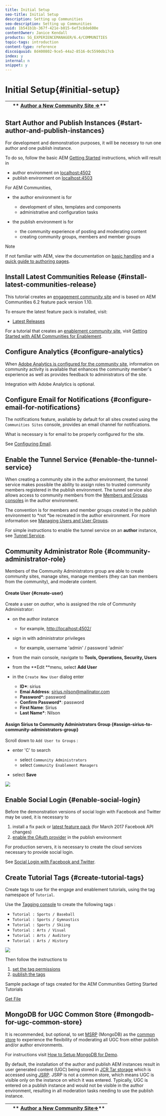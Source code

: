 ```yaml
---
title: Initial Setup
seo-title: Initial Setup
description: Setting up Communities
seo-description: Setting up Communities
uuid: 1b541b1b-367f-421e-b015-6ef3c8de600e
contentOwner: Janice Kendall
products: SG_EXPERIENCEMANAGER/6.4/COMMUNITIES
topic-tags: introduction
content-type: reference
discoiquuid: 8d400802-9ce5-44a2-8516-0c5590db17cb
index: y
internal: n
snippet: y
---
```


# Initial Setup{#initial-setup}

|   |** [Author a New Community Site ⇒](../../communities/using/create-site.md)** |
|---|---|

## Start Author and Publish Instances {#start-author-and-publish-instances}

For development and demonstration purposes, it will be necessry to run one author and one publish instance.

To do so, follow the basic AEM [Getting Started](../../sites/deploying/using/deploy.md#gettingstarted) instructions, which will result in

* author environment on [localhost:4502](http://localhost:4502/)
* publish environment on [localhost:4503](http://localhost:4503/)

For AEM Communities,

* the author environment is for

    * development of sites, templates and components
    * administrative and configuration tasks

* the publish environment is for

    * the community experience of posting and moderating content
    * creating community groups, members and member groups

>[!NOTE]
>
>If not familiar with AEM, view the documentation on [basic handling](../../sites/authoring/using/basic-handling.md) and a [quick guide to authoring pages](../../sites/authoring/using/qg-page-authoring.md).

## Install Latest Communities Release {#install-latest-communities-release}

This tutorial creates an [engagement community site](../../communities/using/overview.md#engagementcommunity) and is based on AEM Communities 6.2 feature pack version 1.10.

To ensure the latest feature pack is installed, visit:

* [Latest Releases](../../communities/using/deploy-communities.md#latestreleases)

For a tutorial that creates an [enablement community site](../../communities/using/overview.md#enablementcommunity), visit [Getting Started with AEM Communities for Enablement](../../communities/using/getting-started-enablement.md).

## Configure Analytics {#configure-analytics}

When [Adobe Analytics is configured for the community site](../../communities/using/analytics.md), information on community activity is available that enhances the community member's experience as well as provides feedback to administrators of the site.

Integration with Adobe Analytics is optional.

## Configure Email for Notifications {#configure-email-for-notifications}

The notifications feature, available by default for all sites created using the `Communities Sites` console, provides an email channel for notifications.

What is necessary is for email to be properly configured for the site.

See [Configuring Email](../../communities/using/email.md).

## Enable the Tunnel Service {#enable-the-tunnel-service}

When creating a community site in the author environment, the tunnel service makes possible the ability to assign roles to trusted community members registered in the publish environment. The tunnel service also allows access to community members from the [Members and Groups consoles](../../communities/using/members.md) in the author environment.

The convention is for members and member groups created in the publish environment to *not *be recreated in the author environment. For more information see [Managing Users and User Groups](../../communities/using/users.md).

For simple instructions to enable the tunnel service on an **author** instance, see [Tunnel Service](../../communities/using/deploy-communities.md#tunnelserviceonauthor).

## Community Administrator Role {#community-administrator-role}

Members of the Community Administrators group are able to create community sites, manage sites, manage members (they can ban members from the community), and moderate content.

#### Create User {#create-user}

Create a user on *author*, who is assigned the role of Community Administrator:

* on the author instance

    * for example, [http://localhost:4502/](http://localhost:4503/)

* sign in with administrator privileges

    * for example, username 'admin' / password 'admin'

* from the main console, navigate to **Tools, Operations, Security, Users**
* from the **Edit **menu, select **Add User**

* in the `Create New User` dialog enter

    * **ID&#42;**: sirius
    * **Emai Address**: sirius.nilson@mailinator.com
    * **Password&#42;**: password
    * **Confirm Password&#42;**: password
    * **First Name**: Sirius
    * **Last Name&#42;**: Nilson

#### Assign Sirius to Community Administrators Group {#assign-sirius-to-community-administrators-group}

Scroll down to `Add User to Groups` :

* enter 'C' to search

    * select `Community Administrators`
    * select `Community Enablement Managers`

* select **Save**

![](assets/chlimage_1-314.png)

## Enable Social Login {#enable-social-login}

Before the demonstration versions of social login with Facebook and Twitter may be used, it is necessary to

1. install a fix pack or [latest feature pack](../../communities/using/deploy-communities.md#latestfeaturepack) (for March 2017 Facebook API changes)
1. [enable the OAuth provider](../../communities/using/social-login.md#adobegraniteoauthauthenticationhandler) in the publish environment

For production servers, it is necessary to create the cloud services necessary to provide social login.

See [Social Login with Facebook and Twitter](../../communities/using/social-login.md).

## Create Tutorial Tags {#create-tutorial-tags}

Create tags to use for the engage and enablement tutorials, using the tag namespace of `Tutorial`.

Use the [Tagging console](../../sites/administering/using/tags.md#taggingconsole) to create the following tags :

* `Tutorial : Sports / Baseball`
* `Tutorial : Sports / Gymnastics`
* `Tutorial : Sports / Skiing`
* `Tutorial : Arts / Visual`
* `Tutorial : Arts / Auditory`
* `Tutorial : Arts / History`

![](assets/chlimage_1-315.png)

Then follow the instructions to

1. [set the tag permissions](../../sites/administering/using/tags.md#settingtagpermissions)
1. [publish the tags](../../sites/administering/using/tags.md#publishingtags)

Sample package of tags created for the AEM Communities Getting Started Tutorials

[Get File](assets/tutorial_tags-v63.zip)

## MongoDB for UGC Common Store {#mongodb-for-ugc-common-store}

It is recommended, but optional, to set [MSRP](../../communities/using/msrp.md) (MongoDB) as the [common store](../../communities/using/working-with-srp.md) to experience the flexibility of moderating all UGC from either publish and/or author environments.

For instructions visit [How to Setup MongoDB for Demo](../../communities/using/demo-mongo.md).

By default, the installation of the author and publish AEM instances result in user generated content (UGC) being stored in [JCR Tar storage](../../sites/deploying/using/platform.md) which is accessed using [JSRP](../../communities/using/jsrp.md). JSRP is not a common store, which means UGC is visible only on the instance on which it was entered. Typically, UGC is entered on a publish instance and would not be visible in the author environment, resulting in all moderation tasks needing to use the publish instance.

|   |** [Author a New Community Site⇒](../../communities/using/create-site.md)** |
|---|---|

